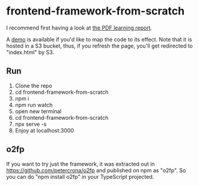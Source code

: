 # frontend-framework-from-scratch

I recommend first having a look at [the PDF learning report](https://github.com/petercrona/o2fp/raw/main/report.pdf).

A [demo](http://frontend-framework-from-scratch.s3-website.eu-central-1.amazonaws.com/) is available if you'd like to map the code to its effect. Note that it is hosted in a S3 bucket, thus, if you refresh the page, you'll get redirected to "index.html" by S3.

## Run

1. Clone the repo
2. cd frontend-framework-from-scratch
2. npm i
3. npm run watch
4. open new terminal
5. cd frontend-framework-from-scratch 
6. npx serve -s
7. Enjoy at localhost:3000

## o2fp

If you want to try just the framework, it was extracted out in https://github.com/petercrona/o2fp and published on npm as "o2fp". So you can do "npm install o2fp" in your TypeScript projected.
